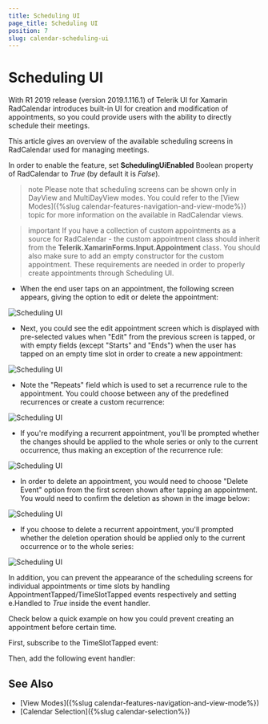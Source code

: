 ```yaml
---
title: Scheduling UI
page_title: Scheduling UI
position: 7
slug: calendar-scheduling-ui
---
```


# Scheduling UI #

With R1 2019 release (version 2019.1.116.1) of Telerik UI for Xamarin RadCalendar introduces built-in UI for creation and modification of appointments, so you could provide users with the ability to directly schedule their meetings. 

This article gives an overview of the available scheduling screens in RadCalendar used for managing meetings.

In order to enable the feature, set **SchedulingUiEnabled** Boolean property of RadCalendar to *True* (by default it is *False*). 

<snippet id='calendar-scheduling-ui' />

>note Please note that scheduling screens can be shown only in DayView and MultiDayView modes. You could refer to the [View Modes]({%slug calendar-features-navigation-and-view-mode%}) topic for more information on the available in RadCalendar views. 

>important If you have a collection of custom appointments as a source for RadCalendar - the custom appointment class should inherit from the **Telerik.XamarinForms.Input.Appointment** class. You should also make sure to add an empty constructor for the custom appointment. These requirements are needed in order to properly create appointments through Scheduling UI.

* When the end user taps on an appointment, the following screen appears, giving the option to edit or delete the appointment:

![Scheduling UI](images/calendar_schedulingui_0.png)

* Next, you could see the edit appointment screen which is displayed with pre-selected values when "Edit" from the previous screen is tapped, or with empty fields (except "Starts" and "Ends") when the user has tapped on an empty time slot in order to create a new appointment:

![Scheduling UI](images/calendar_schedulingui_1.png)

* Note the "Repeats" field which is used to set a recurrence rule to the appointment. You could choose between any of the predefined recurrences or create a custom recurrence:

![Scheduling UI](images/calendar_schedulingui_2.png)

* If you're modifying a recurrent appointment, you'll be prompted whether the changes should be applied to the whole series or only to the current occurrence, thus making an exception of the recurrence rule:

![Scheduling UI](images/calendar_schedulingui_4.png)

* In order to delete an appointment, you would need to choose "Delete Event" option from the first screen shown after tapping an appointment. You would need to confirm the deletion as shown in the image below:

![Scheduling UI](images/calendar_schedulingui_3.png)

* If you choose to delete a recurrent appointment, you'll prompted whether the deletion operation should be applied only to the current occurrence or to the whole series:

![Scheduling UI](images/calendar_schedulingui_5.png) 

In addition, you can prevent the appearance of the scheduling screens for individual appointments or time slots by handling AppointmentTapped/TimeSlotTapped events respectively and setting e.Handled to *True* inside the event handler. 

Check below a quick example on how you could prevent creating an appointment before certain time.

First, subscribe to the TimeSlotTapped event:

<snippet id='calendar-schedulingui-hookevent' />

Then, add the following event handler:

<snippet id='calendar-schedulingui-timeslottappedevent' />

## See Also

* [View Modes]({%slug calendar-features-navigation-and-view-mode%})
* [Calendar Selection]({%slug calendar-selection%})

